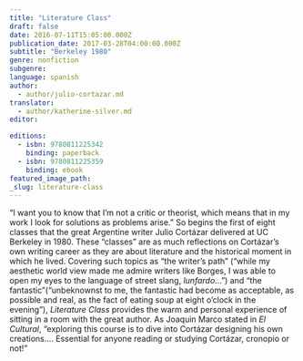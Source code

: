 ```yaml
---
title: "Literature Class"
draft: false
date: 2016-07-11T15:05:00.000Z
publication_date: 2017-03-28T04:00:00.000Z
subtitle: "Berkeley 1980"
genre: nonfiction
subgenre:
language: spanish
author:
  - author/julio-cortazar.md
translator:
  - author/katherine-silver.md
editor:

editions:
  - isbn: 9780811225342
    binding: paperback
  - isbn: 9780811225359
    binding: ebook
featured_image_path:
_slug: literature-class
---
```


“I want you to know that I’m not a critic or theorist, which means that in my work I look for solutions as problems arise.” So begins the first of eight classes that the great Argentine writer Julio Cortázar delivered at UC Berkeley in 1980. These “classes” are as much reflections on Cortázar’s own writing career as they are about literature and the historical moment in which he lived. Covering such topics as “the writer’s path” (“while my aesthetic world view made me admire writers like Borges, I was able to open my eyes to the language of street slang, _lunfardo_...”) and “the fantastic”(“unbeknownst to me, the fantastic had become as acceptable, as possible and real, as the fact of eating soup at eight o’clock in the evening”), _Literature Class_ provides the warm and personal experience of sitting in a room with the great author. As Joaquin Marco stated in _El Cultural_, “exploring this course is to dive into Cortázar designing his own creations.... Essential for anyone reading or studying Cortázar, cronopio or not!”

